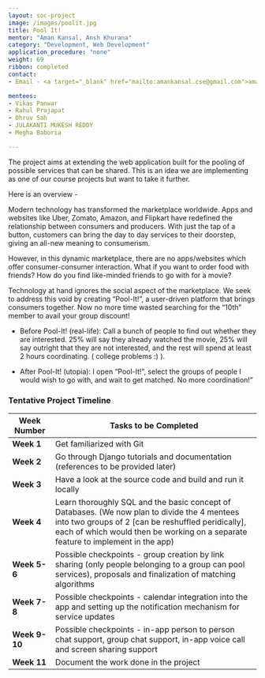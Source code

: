 ```yaml
---
layout: soc-project
image: /images/poolit.jpg
title: Pool It!
mentor: "Aman Kansal, Ansh Khurana"
category: "Development, Web Development"
application_procedure: "none"
weight: 69
ribbon: completed
contact:
- Email - <a target="_blank" href="mailto:amankansal.cse@gmail.com">amankansal.cse@gmail.com</a>

mentees:
- Vikas Panwar
- Rahul Prajapat
- Dhruv Sah
- JULAKANTI MUKESH REDDY
- Megha Baboria

---
```


The project aims at extending the web application built for the pooling of possible services that can be shared. This is an idea we are implementing as one of our course projects but want to take it further. 

<!--break-->

Here is an overview - 

Modern technology has transformed the marketplace worldwide. Apps and websites like Uber, Zomato, Amazon, and Flipkart have redefined the relationship between consumers and producers. With just the tap of a button, customers can bring the day to day services to their doorstep, giving an all-new meaning to consumerism.

<!--break-->

However, in this dynamic marketplace, there are no apps/websites which offer consumer-consumer interaction. What if you want to order food with friends? How do you find like-minded friends to go with for a movie? 

<!--break-->

Technology at hand ignores the social aspect of the marketplace. We seek to address this void by creating “Pool-It!”, a user-driven platform that brings consumers together. Now no more time wasted searching for the “10th” member to avail your group discount!

- Before Pool-It! (real-life): Call a bunch of people to find out whether they are interested. 25% will say they already watched the movie, 25% will say outright that they are not interested, and the rest will spend at least 2 hours coordinating. ( college problems :) ). 

- After Pool-It! (utopia): I open “Pool-It!”, select the groups of people I would wish to go with, and wait to get matched. No more coordination!”

<!--break-->

### Tentative Project Timeline
<!--break-->

|Week Number  | Tasks to be Completed|
|--- | --- | 
|**Week 1** |Get familiarized with Git|
|**Week 2** |Go through Django tutorials and documentation (references to be provided later)|
|**Week 3** |Have a look at the source code and build and run it locally|
|**Week 4** | Learn thoroughly SQL and the basic concept of Databases. (We now plan to divide the 4 mentees into two groups of 2 [can be reshuffled peridically], each of which would then be working on a separate feature to implement in the app)|
|**Week 5-6** |Possible checkpoints - group creation by link sharing (only people belonging to a group can pool services),  proposals and finalization of matching algorithms|
|**Week 7-8** |Possible checkpoints - calendar integration into the app and setting up the notification mechanism for service updates|
|**Week 9-10** |Possible checkpoints - in-app person to person chat support, group chat support, in-app voice call and screen sharing support|
|**Week 11** |Document the work done in the project|

<!--break-->
